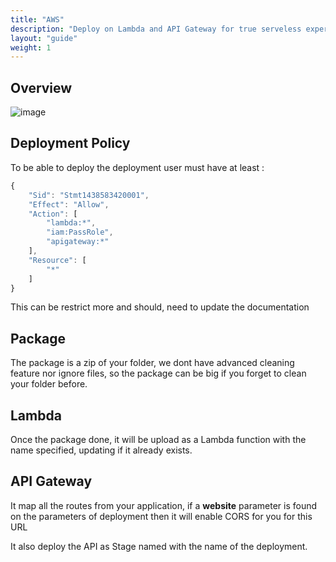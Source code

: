 ```yaml
---
title: "AWS"
description: "Deploy on Lambda and API Gateway for true serveless experience."
layout: "guide"
weight: 1
---
```


<article id="1">

## Overview

![image](http://webda.io/images/schemas/aws_deploy.png)

</article>

<article id="2">

## Deployment Policy

To be able to deploy the deployment user must have at least :

```javascript
{
	"Sid": "Stmt1438583420001",
	"Effect": "Allow",
	"Action": [
		"lambda:*",
		"iam:PassRole",
		"apigateway:*"
	],
	"Resource": [
		"*"
	]
}
```
This can be restrict more and should, need to update the documentation

</article>

<article id="3">

## Package

The package is a zip of your folder, we dont have advanced cleaning feature nor ignore files, so the package can be big if you forget to clean your folder before.

</article>

<article id="4">

## Lambda

Once the package done, it will be upload as a Lambda function with the name specified, updating if it already exists.

</article>

<article id="5">

## API Gateway

It map all the routes from your application, if a **website** parameter is found on the parameters of deployment then it will enable CORS for you for this URL

It also deploy the API as Stage named with the name of the deployment.

</article>
